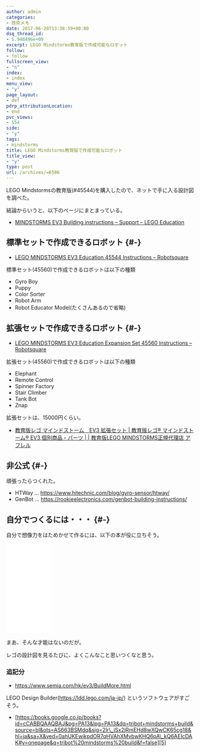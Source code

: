 ```yaml
---
author: admin
categories:
- 技術メモ
date: 2017-06-28T13:38:59+00:00
dsq_thread_id:
- 5.948496e+09
excerpt: LEGO Mindstorms教育版で作成可能なロボット
follow:
- follow
fullscreen_view:
- "n"
index:
- index
menu_view:
- "y"
page_layout:
- def
pdrp_attributionLocation:
- end
pvc_views:
- 554
side:
- "y"
tags:
- mindstorms
title: LEGO Mindstorms教育版で作成可能なロボット
title_view:
- "y"
type: post
url: /archives/=6586
---
```


LEGO Mindstormsの教育版(#45544)を購入したので、ネットで手に入る設計図を調べた。

結論からいうと、以下のページにまとまっている。

  * [MINDSTORMS EV3 Building instructions – Support – LEGO Education][1]

## 標準セットで作成できるロボット {#-}

  * [LEGO MINDSTORMS EV3 Education 45544 Instructions &#8211; Robotsquare][2]

標準セット(45560)で作成できるロボットは以下の種類

  * Gyro Boy
  * Puppy
  * Color Sorter
  * Robot Arm
  * Robot Educator Model(たくさんあるので省略)

## 拡張セットで作成できるロボット {#-}

  * [LEGO MINDSTORMS EV3 Education Expansion Set 45560 Instructions &#8211; Robotsquare][3]

拡張セット(45560)で作成できるロボットは以下の種類

  * Elephant
  * Remote Control
  * Spinner Factory
  * Stair Climber
  * Tank Bot
  * Znap

拡張セットは、15000円くらい。

  * [教育版レゴ マインドストーム　EV3 拡張セット | 教育版レゴ® マインドストーム® EV3,個別商品・パーツ | | 教育版LEGO MINDSTORMS正規代理店 アフレル][4]

## 非公式 {#-}

頑張ったらつくれた。

  * HTWay &#8230; <https://www.hitechnic.com/blog/gyro-sensor/htway/>
  * GenBot &#8230; https://rookieelectronics.com/genbot-building-instructions/

## 自分でつくるには・・・ {#-}

自分で想像力をはためかせて作るには、以下の本が役に立ちそう。

<iframe style="width: 120px; height: 240px;" src="//rcm-fe.amazon-adsystem.com/e/cm?lt1=_blank&bc1=000000&IS2=1&bg1=FFFFFF&fc1=000000&lc1=0000FF&t=fox10225fox-22&o=9&p=8&l=as4&m=amazon&f=ifr&ref=as_ss_li_til&asins=1593276001&linkId=544c7e056e6f26ac659371ec40616f29" width="300" height="150" frameborder="0" marginwidth="0" marginheight="0" scrolling="no"></iframe>

まあ、そんな才能はないのだが。

レゴの設計図を見るたびに、よくこんなこと思いつくなと思う。

### 追記分

  * <https://www.semia.com/hk/ev3/BuildMore.html>

LEGO Design Builder(https://ldd.lego.com/ja-jp/) というソフトウェアがすごそう。

  * [https://books.google.co.jp/books?id=cCABBQAAQBAJ&pg=PA13&lpg=PA13&dq=tribot+mindstorms+build&source=bl&ots=AS663BSMdq&sig=2Ir\_jSx2jRmEHd8wXQwCK65cg18&hl=ja&sa=X&ved=0ahUKEwikpdOR7qHVAhXMvbwKHQ6pA\_kQ6AEIcDAK#v=onepage&q=tribot%20mindstorms%20build&f=false][5]

 [1]: https://education.lego.com/en-us/support/mindstorms-ev3/building-instructions
 [2]: https://robotsquare.com/2013/10/01/education-ev3-45544-instruction/
 [3]: https://robotsquare.com/2013/10/01/lego-mindstorms-ev3-education-expansion-set-45560-instructions/
 [4]: https://afrel-shop.com/shopdetail/010002000003/
 [5]: https://books.google.co.jp/books?id=cCABBQAAQBAJ&pg=PA13&lpg=PA13&dq=tribot+mindstorms+build&source=bl&ots=AS663BSMdq&sig=2Ir_jSx2jRmEHd8wXQwCK65cg18&hl=ja&sa=X&ved=0ahUKEwikpdOR7qHVAhXMvbwKHQ6pA_kQ6AEIcDAK#v=onepage&q=tribot%20mindstorms%20build&f=false